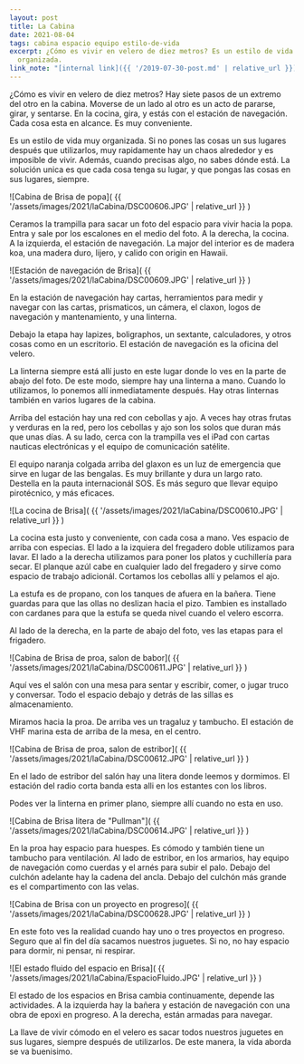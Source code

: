 ```yaml
---
layout: post
title: La Cabina
date: 2021-08-04
tags: cabina espacio equipo estilo-de-vida
excerpt: ¿Cómo es vivir en velero de diez metros? Es un estilo de vida muy
  organizada.
link_note: "[internal link]({{ '/2019-07-30-post.md' | relative_url }})"
---
```


¿Cómo es vivir en velero de diez metros?
Hay siete pasos de un extremo del otro en la cabina. Moverse de un lado al
otro es un acto de pararse, girar, y sentarse. En la cocina, gira, y estás
con el estación de navegación. Cada cosa esta en alcance. Es muy conveniente.

Es un estilo de vida muy organizada. Si no pones las cosas un sus lugares
después que utilizarlos, muy rapidamente hay un chaos alrededor y es
imposible de vivir. Además, cuando precisas algo, no sabes dónde está.
La solución unica es que cada cosa tenga su lugar,
y que pongas las cosas en sus lugares, siempre.

![Cabina de Brisa de popa](
  {{ '/assets/images/2021/laCabina/DSC00606.JPG' | relative_url }}
)

Ceramos la trampilla para sacar un foto del espacio para vivir hacia la
popa. Entra y sale por los escalones en el medio del foto. A la derecha,
la cocina. A la izquierda, el estación de navegación. La major del interior
es de madera koa, una madera duro, lijero, y calido con origin en Hawaii.

![Estación de navegación de Brisa](
  {{ '/assets/images/2021/laCabina/DSC00609.JPG' | relative_url }}
)

En la estación de navegación hay cartas, herramientos para medir y navegar
con las cartas, prismaticos, un cámera, el claxon, logos de navegación y
mantenamiento, y una linterna.

Debajo la etapa hay lapizes, boligraphos, un sextante, calculadores, y
otros cosas como en un escritorio. El estación de navegación es la oficina
del velero.

La linterna siempre está allí justo en este lugar donde lo ves en la parte
de abajo del foto. De este modo, siempre
hay una linterna a mano. Cuando lo utilizamos, lo ponemos allí inmediatamente
después. Hay otras linternas también en varios lugares de la cabina.

Arriba del estación hay una red con cebollas y ajo. A veces hay otras frutas
y verduras en la red, pero los cebollas y ajo son los solos que duran más que
unas días. A su lado, cerca con la trampilla ves el iPad con cartas
nauticas electrónicas y el equipo de comunicación satélite.

El equipo naranja colgada arriba del glaxon es un luz de emergencia que
sirve en lugar de las bengalas. Es muy brillante y dura un largo rato.
Destella en la pauta internacionál SOS. Es más seguro que llevar equipo
pirotécnico, y más eficaces.

![La cocina de Brisa](
  {{ '/assets/images/2021/laCabina/DSC00610.JPG' | relative_url }}
)

La cocina esta justo y conveniente, con cada cosa a mano. Ves espacio
de arriba con especias. El lado a la izquiera del fregadero doble utilizamos
para lavar. El lado a la derecha utilizamos para poner los platos y 
cuchillería para secar. El planque azúl cabe en cualquier lado del fregadero
y sirve como espacio de trabajo adicionál. Cortamos los cebollas allí y
pelamos el ajo.

La estufa es de propano, con los tanques de afuera en la bañera. Tiene
guardas para que las ollas no deslizan hacia el pizo. Tambien es installado
con cardanes para que la estufa se queda nivel cuando el velero escorra.

Al lado de la derecha, en la parte de abajo del foto, ves las etapas para
el frigadero.

![Cabina de Brisa de proa, salon de babor](
  {{ '/assets/images/2021/laCabina/DSC00611.JPG' | relative_url }}
)

Aquí ves el salón con una mesa para sentar y escribir, comer, o jugar
truco y conversar. Todo el espacio debajo y detrás de las sillas es
almacenamiento.

Miramos hacia la proa. De arriba ves un tragaluz y tambucho.
El estación de VHF marina esta de arriba de la mesa, en el centro.

![Cabina de Brisa de proa, salon de estribor](
  {{ '/assets/images/2021/laCabina/DSC00612.JPG' | relative_url }}
)

En el lado de estribor del salón hay una litera donde leemos y dormimos.
El estación del radio corta banda esta alli en los estantes con los libros.

Podes ver la linterna en primer plano, siempre allí cuando no esta en uso.

![Cabina de Brisa litera de "Pullman"](
  {{ '/assets/images/2021/laCabina/DSC00614.JPG' | relative_url }}
)

En la proa hay espacio para huespes. Es cómodo y también tiene un tambucho
para ventilación. Al lado de estribor, en los armarios, hay equipo de
navegación como cuerdas y el arnés para subir el palo. Debajo del culchón
adelante hay la cadena del ancla. Debajo del culchón más grande es el
compartimento con las velas.

![Cabina de Brisa con un proyecto en progreso](
  {{ '/assets/images/2021/laCabina/DSC00628.JPG' | relative_url }}
)

En este foto ves la realidad cuando hay uno o tres proyectos en progreso.
Seguro que al fin del día sacamos nuestros juguetes. Si no, no hay espacio
para dormir, ni pensar, ni respirar.

![El estado fluido del espacio en Brisa](
  {{ '/assets/images/2021/laCabina/EspacioFluido.JPG' | relative_url }}
)

El estado de los espacios en Brisa cambia continuamente, depende las
actividades. A la izquierda hay la bañera y estación de navegación con una
obra de epoxi en progreso. A la derecha, están armadas para navegar.

La llave de vivir cómodo en el velero es sacar todos nuestros juguetes en
sus lugares, siempre después de utilizarlos. De este manera, la vida
aborda se va buenisimo.

